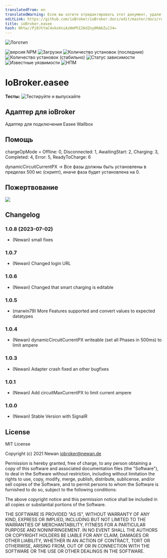 ```yaml
---
translatedFrom: en
translatedWarning: Если вы хотите отредактировать этот документ, удалите поле «translationFrom», в противном случае этот документ будет снова автоматически переведен
editLink: https://github.com/ioBroker/ioBroker.docs/edit/master/docs/ru/adapterref/iobroker.easee/README.md
title: ioBroker.easee
hash: Nhtw//Pj0JtYaC4vkoXniAzHmPhI26dZny0RA6ZuJJ4=
---
```

![Логотип](../../../en/adapterref/iobroker.easee/admin/easee.png)

![версия NPM](http://img.shields.io/npm/v/iobroker.easee.svg)
![Загрузки](https://img.shields.io/npm/dm/iobroker.easee.svg)
![Количество установок (последние)](http://iobroker.live/badges/easee-installed.svg)
![Количество установок (стабильно)](http://iobroker.live/badges/easee-stable.svg)
![Статус зависимости](https://img.shields.io/david/Newan/iobroker.easee.svg)
![Известные уязвимости](https://snyk.io/test/github/Newan/ioBroker.easee/badge.svg)
![НПМ](https://nodei.co/npm/iobroker.easee.png?downloads=true)

# IoBroker.easee
**Тесты:** ![Тестируйте и выпускайте](https://github.com/Newan/ioBroker.easee/workflows/Test%20and%20Release/badge.svg)

## Адаптер для ioBroker
Адаптер для подключения Easee Wallbox

## Помощь
chargeOpMode = Offline: 0, Disconnected: 1, AwaitingStart: 2, Charging: 3, Completed: 4, Error: 5, ReadyToCharge: 6

dynamicCircuitCurrentPX -> Все фазы должны быть установлены в пределах 500 мс (скрипт), иначе фаза будет установлена на 0.

## Пожертвование
[![](https://www.paypalobjects.com/de_DE/DE/i/btn/btn_donateCC_LG.gif)](https://www.paypal.com/cgi-bin/webscr?cmd=_s-xclick&hosted_button_id=L55UBQJKJEUJL)

## Changelog
<!--
  Placeholder for the next version (at the beginning of the line):
  ### **WORK IN PROGRESS**
-->
### 1.0.8 (2023-07-02)
* (Newan)  small fixes

### 1.0.7
* (Newan) Changed login URL

### 1.0.6
* (Newan) Changed that smart charging is editable

### 1.0.5
* (marwin79) More Features supported and convert values to expected datatypes

### 1.0.4
* (Newan) dynamicCircuitCurrentPX writeable (set all Phases in 500ms) to limit ampere

### 1.0.3
* (Newan) Adapter crash fixed an other bugfixes

### 1.0.1
* (Newan) Add circuitMaxCurrentPX to limit current ampere

### 1.0.0
* (Newan) Stable Version with SignalR

## License
MIT License

Copyright (c) 2021 Newan <iobroker@newan.de>

Permission is hereby granted, free of charge, to any person obtaining a copy
of this software and associated documentation files (the "Software"), to deal
in the Software without restriction, including without limitation the rights
to use, copy, modify, merge, publish, distribute, sublicense, and/or sell
copies of the Software, and to permit persons to whom the Software is
furnished to do so, subject to the following conditions:

The above copyright notice and this permission notice shall be included in all
copies or substantial portions of the Software.

THE SOFTWARE IS PROVIDED "AS IS", WITHOUT WARRANTY OF ANY KIND, EXPRESS OR
IMPLIED, INCLUDING BUT NOT LIMITED TO THE WARRANTIES OF MERCHANTABILITY,
FITNESS FOR A PARTICULAR PURPOSE AND NONINFRINGEMENT. IN NO EVENT SHALL THE
AUTHORS OR COPYRIGHT HOLDERS BE LIABLE FOR ANY CLAIM, DAMAGES OR OTHER
LIABILITY, WHETHER IN AN ACTION OF CONTRACT, TORT OR OTHERWISE, ARISING FROM,
OUT OF OR IN CONNECTION WITH THE SOFTWARE OR THE USE OR OTHER DEALINGS IN THE
SOFTWARE.